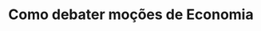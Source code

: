 ---
title: "Como debater moções de Economia"
lang: "Portuguese"
year: "2019"
links: ['6EPnQqTnzkI']
slides: ""
authors: ['Pedro González']
tags: ['Economics']
layout: "workshop"
categories: ["workshops"]
---